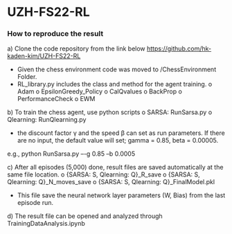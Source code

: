 # UZH-FS22-RL

### How to reproduce the result

a)	Clone the code repository from the link below
https://github.com/hk-kaden-kim/UZH-FS22-RL

-	Given the chess environment code was moved to /ChessEnvironment Folder.
-	RL_library.py includes the class and method for the agent training.
o	Adam
o	EpsilonGreedy_Policy
o	CalQvalues
o	BackProp
o	PerformanceCheck
o	EWM

b)	To train the chess agent, use python scripts
o	SARSA: RunSarsa.py
o	Qlearning: RunQlearning.py

* the discount factor γ and the speed β can set as run parameters. If there are no input, the default value will set; gamma = 0.85, beta = 0.00005.

e.g., python RunSarsa.py –-g 0.85 –b 0.0005

c)	After all episodes (5,000) done, result files are saved automatically at the same file location.
o	{SARSA: S, Qlearning: Q}_R_save
o	{SARSA: S, Qlearning: Q}_N_moves_save
o	{SARSA: S, Qlearning: Q}_FinalModel.pkl
-	This file save the neural network layer parameters (W, Bias) from the last episode run.

d)	The result file can be opened and analyzed through TrainingDataAnalysis.ipynb
